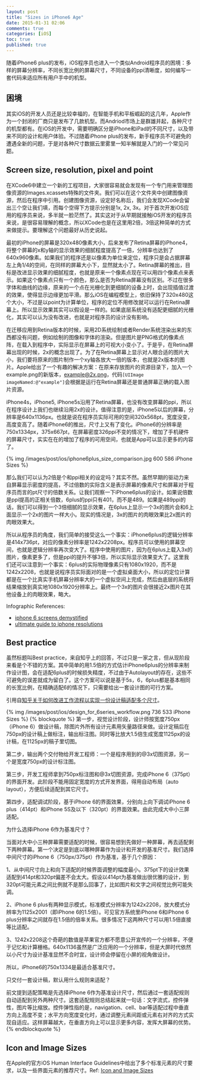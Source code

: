 ```yaml
---
layout: post
title: "Sizes in iPhone6 Age"
date: 2015-01-31 02:06
comments: true
categories: [iOS]
toc: true
published: true
---
```


随着iPhone6 plus的发布，iOS程序员也进入一个类似Android程序员的困境：多样的屏幕分辨率，不同长宽比例的屏幕尺寸，不同设备的ppi清晰度，如何编写一套代码来适应所有用户手中的机型。

## 困境
其实iOS的开发人员还是比较幸福的，在智能手机和平板崛起的这几年，Apple作为一个封闭的厂商只是发布了几款机型。而Andriod市场上是群雄并起，各种尺寸的机型都有。在iOS的开发中，需要明确区分是iPhone和iPad的不同尺寸，以及带来不同的设计和用户体验。不过随着iPhone plus的发布，新手程序员不可避免的遭遇全新的问题，于是对各种尺寸数据云里雾里一知半解就是入门的一个常见问题。

## Screen size, resolution, pixel and point
在XCode6中建立一个新的工程项目，大家很容易就会发现有一个专门用来管理图像资源的Images.xcassets特殊的文件夹。我们可以在这个文件夹中创建图像资源，然后在程序中引用。创建图像资源，设定好名称后，我们会发现XCode会留出三个空让我们填，而每个空得下方提示分别是1x, 2x, 3x。对于首次开发iOS应用的程序员来说，多半就一脸茫然了。其实这对于从早期就接触iOS开发的程序员来说，是很容易理解的概念，所以XCode也是在这里用2倍，3倍这种简单的方式来做提示。要理解这个问题最好从历史说起。

<!-- more -->

最初的iPhone的屏幕是320x480像素大小，后来发布了Retina屏幕的iPhone4，将整个屏幕的x和y轴的显示效果的细腻程度提高了一倍，分辨率也达到了640x960像素。如果我们的程序还是以像素为单位来定位，程序只是会占据屏幕左上角1/4的空间，在同样的屏幕大小下，显然就太小了。Retina屏幕的推出，目标是改进显示效果的细腻程度，也就是原来一个像素点现在可以用四个像素点来表示。如果这个像素点只有一个颜色，那么是否为Retina屏幕没有区别。不过在很多字体和曲线的边缘，原来的一个点在光栅化到更细腻的设备上时，会出现插值过渡的效果，使得显示边缘更加平滑。那么iOS在编程模型上，依旧保持了320x480这个大小，不过是以point为计算单位，程序的定位不用修改就可以运行在Retina屏幕上。所以显示效果其实可以假设是一样的。如果底层系统没有适配更细腻的光栅化，其实可以认为没有改进，也就是对程序员的设计没有影响。

在迁移应用到Retina版本的时候，采用2D系统绘制或者Render系统渲染出来的东西都没有问题，例如绘制的图像和字体的渲染。但是图片是PNG格式的像素点阵，在载入到程序中，实际显示在屏幕上的可视大小变小了。于是乎，在Retina屏幕出现的时候，2x的概念出现了。为了在Retina屏幕上显示对人眼合适的图片大小，我们要将原来的图片制作一个xy轴各放大一倍的版本，也就是2x版本的图片。Apple给出了一个有趣的解决方案：在原来存放图片的资源目录下，加入一个example.png的新版本，example@2x.png，代码`[UIImage imageNamed:@"example"]`会根据是运行在Retina屏幕还是普通屏幕正确的载入图片资源。

iPhone4s，iPhone5, iPhone5s沿用了Retina屏幕，也没有改变屏幕的ppi，所以在程序设计上我们也继续沿用2x的设计。值得注意的是，iPhone5以后的屏幕，分辨率是640x1136px。也就是说在程序员实际可用的空间320x568pt，宽度没变，高度变高了。随着iPhone6的推出，尺寸上又有了变化。iPhone6的分辨率是750x1334px，375x667pt，在屏幕密度326ppi不变的情况下，增加了手机硬件的屏幕尺寸，实实在在的增加了程序的可用空间，也就是App可以显示更多的内容了。

{% img /images/post/ios/iphone6plus_size_comparison.jpg 600 586 iPhone Sizes %}

那么我们可以认为2倍是个和ppi相关的设定吗？其实不然。虽然早期的驱动力来自屏幕显示密度的提高，不过倍数的实际含义是表示屏幕的像素尺寸和屏幕对于程序员而言的pt尺寸的倍数关系。让我们观察一下iPhone6plus的设计。如果说倍数是ppi提高的正相关倍数，6plus的ppi只有401，而不是489。如果是489ppi的话，我们可以得到一个3倍细腻的显示效果，在6plus上显示一个3x的图片会和6上面显示一个2x的图片一样大小。现实的情况是，3x的图片的肉眼效果比2x图片的肉眼效果大。

所以从程序员的角度，我们简单的接受这么一个事实：iPhone6plus的逻辑分辨率是414x736pt，对应的像素分辨率是1242x2208px。程序员可以使用的屏幕空间，也就是逻辑分辨率再次变大了。程序中使用的图片，因为在6plus上载入3x的图片，像素更多了，但是ppi的提升不够3倍，所以实际显示效果变大了。这里我们还可以注意到一个事实：6plus的实际物理像素只有1080x1920，而不是1242x2208，也就是说程序员实际面对的是一个虚拟桌面大小，所以的定位计算都是在一个比真实手机屏幕分辨率大的一个虚拟空间上完成，然后由底层的系统将结果缩放到真实地1080x1920分辨率上。最终一个3x的图片会很接近2x图片在其他设备上的肉眼效果，略大。

Infographic References:

 - [iphone 6 screens demystified](http://www.paintcodeapp.com/news/iphone-6-screens-demystified)
 - [ultimate guide to iphone resolutions](http://www.paintcodeapp.com/news/ultimate-guide-to-iphone-resolutions)

## Best practice
虽然标题叫Best practice，来自知乎上的回答，不过只是一家之言，但从现阶段来看是个不错的方案。其中简单的用1.5倍的方式估计iPhone6plus的分辨率来制作设计图，会在适配6plus的时候损失精度，不过由于Autolayout的存在，这些不可避免的误差就成为留白了。这个方案可以说是基于5s，6，6plus都是基本相同的长宽比例，在精确适配6的情况下，只需要给出一套设计图的可行方案。

引用自[知乎关于如何改进工作流程以实现一份设计稿适配多个尺寸](http://www.zhihu.com/question/25308946)。

{% img /images/post/ios/design_for_6series_workflow.png 736 533 iPhone Sizes %}
{% blockquote %}
第一步，视觉设计阶段，设计师按宽度750px（iPhone 6）做设计稿，除图片外所有设计元素用矢量路径来做。设计定稿后在750px的设计稿上做标注，输出标注图。同时等比放大1.5倍生成宽度1125px的设计稿，在1125px的稿子里切图。

第二步，输出两个交付物给开发工程师：一个是程序用到的@3x切图资源，另一个是宽度750px的设计标注图。

第三步，开发工程师拿到750px标注图和@3x切图资源，完成iPhone 6（375pt）的界面开发。此阶段不能用固定宽度的方式开发界面，得用自动布局（auto layout），方便后续适配到其它尺寸。

第四步，适配调试阶段，基于iPhone 6的界面效果，分别向上向下调试iPhone 6 plus（414pt）和iPhone 5S及以下（320pt）的界面效果。由此完成大中小三屏适配。

为什么选择iPhone 6作为基准尺寸？

当面对大中小三种屏幕需要适配的时候，很容易想到先做好一种屏幕，再去适配剩下两种屏幕。第一个决定是到底以哪种屏幕作为设计和开发的基准尺寸。我们选择中间尺寸的iPhone 6（750px/375pt）作为基准，基于几个原因：

1、从中间尺寸向上和向下适配的时候界面调整的幅度最小。375pt下的设计效果适配到414pt和320pt偏差不会太大。假设以414pt为基准做出很优雅的设计，到320pt可能元素之间比例就不是那么回事了，比如图片和文字之间视觉比例可能失调。

2、iPhone 6 plus有两种显示模式，标准模式分辨率为1242x2208，放大模式分辨率为1125x2001（即iPhone 6的1.5倍）。可见官方系统里iPhone 6和iPhone 6 plus分辨率之间就存在1.5倍的倍率关系。很多情况下这两种尺寸可以用1.5倍直接等比适配。

3、1242x2208这个奇葩的数值是苹果官方都不愿意公开宣传的一个分辨率，不便于记忆和计算栅格。640x1136虽然是广泛应用的一个分辨率，但是大屏时代依然以小尺寸为设计基准显然不合时宜，设计师会停留在小屏的视角做设计。

所以，iPhone6的750x1334是最适合基准尺寸。

只交付一套设计稿，默认用什么规则来适配？

前文提到适配策略是先选择iPhone 6作为基准设计尺寸，然后通过一套适配规则自动适配到另外两种尺寸。这套适配规则总结起来就一句话：文字流式，控件弹性，图片等比缩放。控件弹性指的是，navigation、cell、bar等适配过程中垂直方向上高度不变；水平方向宽度变化时，通过调整元素间距或元素右对齐的方式实现自适应。这样屏幕越大，在垂直方向上可以显示更多内容，发挥大屏幕的优势。
{% endblockquote %}

## Icon and Image Sizes
在Apple的官方iOS Human Interface Guidelines中给出了多个标准元素的尺寸要求，以及一些界面元素的推荐尺寸。Ref: [Icon and Image Sizes](https://developer.apple.com/library/ios/documentation/UserExperience/Conceptual/MobileHIG/IconMatrix.html#//apple_ref/doc/uid/TP40006556-CH27)


